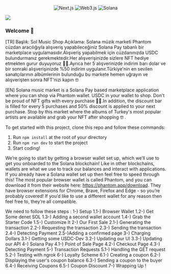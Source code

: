 <p align="center">
<img alt="Next.js" src="https://img.shields.io/badge/-Next.js-black?style=for-the-badge&logo=next.js&logoColor=white" /> 
<img alt="Web3.js" src="https://img.shields.io/badge/-Web3.js-F16822?style=for-the-badge&logo=web3.js&logoColor=white" />
<img alt="Solana" src="https://img.shields.io/badge/-Solana-3C3C3D?style=for-the-badge&logo=solana&logoColor=white" />
</p>

<img src="https://solanapay.com/_next/image?url=%2F_next%2Fstatic%2Fmedia%2Fsolanapay-logo.e34e7b7f.svg&w=256&q=75"/>

### **Welcome 👋**

[TR]
Başlık: Sol Music Shop
Açıklama: Solana müzik marketi Phantom cüzdan aracılığıyla alışveriş yapabileceğiniz Solana Pay tabanlı bir marketplace uygulamasıdır.Alışveriş yapabilmek için cüzdanınızda   USDC bulundurmanız gerekmektedir.Her alışverişinizde sizlere NFT hediye etmekten gurur duyuyoruz 🧙‍♂️.Ayrıca her 5 alışverinizde indirim barı dolar ve bir sonraki alışverişinizde %50 indirim uygulanır.Türkiye'nin en sevilen sanatçılarının albümlerinin bulunduğu bu markete hemen uğrayın ve alışverişten sonra NFT'nizi kapın 🤓

 
[EN]
Solana music market is a Solana Pay based marketplace application where you can shop via Phantom wallet. USDC in your wallet to shop.
Don't be proud of NFT gifts with every purchase 🧙‍♂️.In addition, the discount bar is filled for every 5 purchases and 50% discount is applied to your next purchase. Stop by this market where the albums of Turkey's most popular artists are available and grab your NFT after shopping 🤓 .

To get started with this project, clone this repo and follow these commands:

1. Run `npm install` at the root of your directory
2. Run `npm run dev` to start the project
3. Start coding!

We’re going to start by getting a browser wallet set up, which we’ll use to get you onboarded to the Solana blockchain! Like in other blockchains, wallets are what we use to track our balances and interact with applications. If you already have a Solana wallet set up then feel free to speed through this!
The most popular browser wallet is called Phantom, and you can download it from their website here: https://phantom.app/download. They have browser extensions for Chrome, Brave, Firefox and Edge - so you’re probably covered! If you’d like to use a different wallet for any reason then feel free to, they’re all compatible.

We need to follow these steps : 
1-) Setup 
     1.1-) Browser Wallet
     1.2-) Get Some denet SOL
     1.3-) Adding a second wallet account
     1.4-) Grab the Starter Code
     1.5-) Customize It
2-) Our First Sale
     2.1-) Generating the transaction
     2.2-) Requesting the transaction
     2.3-) Sending the transaction
     2.4-) Detecting Payment
     2.5-)Adding a confirmed page
3-) Charging Dollars
     3.1-) Getting some USDC-Dev
     3.2-) Updating our UI
     3.3-) Updating our API
4-) Solana Pay
     4.1-) Point of Sale Page
     4.2-) Checkout Page
     4.3-) Detecting Payment
5-) Transaction Requests
     5.1-) Handling the GET request
     5.2-) Testing with ngrok
6-) Loyalty Scheme
     6.1-) Creating a coupon
     6.2-) Displaying the user's coupon balance
     6.3-) Sending a coupon to the buyer
     6.4-) Receiving Coupons
     6.5-) Coupon Discount
7-) Wrapping Up !     


     
    

